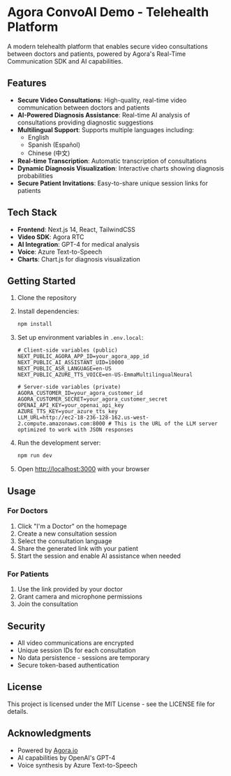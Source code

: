 # Agora ConvoAI Demo - Telehealth Platform

A modern telehealth platform that enables secure video consultations between doctors and patients, powered by Agora's Real-Time Communication SDK and AI capabilities.

## Features

- **Secure Video Consultations**: High-quality, real-time video communication between doctors and patients
- **AI-Powered Diagnosis Assistance**: Real-time AI analysis of consultations providing diagnostic suggestions
- **Multilingual Support**: Supports multiple languages including:
  - English
  - Spanish (Español)
  - Chinese (中文)
- **Real-time Transcription**: Automatic transcription of consultations
- **Dynamic Diagnosis Visualization**: Interactive charts showing diagnosis probabilities
- **Secure Patient Invitations**: Easy-to-share unique session links for patients

## Tech Stack

- **Frontend**: Next.js 14, React, TailwindCSS
- **Video SDK**: Agora RTC
- **AI Integration**: GPT-4 for medical analysis
- **Voice**: Azure Text-to-Speech
- **Charts**: Chart.js for diagnosis visualization

## Getting Started

1. Clone the repository
2. Install dependencies:

   ```bash
   npm install
   ```

3. Set up environment variables in `.env.local`:

   ```env
   # Client-side variables (public)
   NEXT_PUBLIC_AGORA_APP_ID=your_agora_app_id
   NEXT_PUBLIC_AI_ASSISTANT_UID=10000
   NEXT_PUBLIC_ASR_LANGUAGE=en-US
   NEXT_PUBLIC_AZURE_TTS_VOICE=en-US-EmmaMultilingualNeural

   # Server-side variables (private)
   AGORA_CUSTOMER_ID=your_agora_customer_id
   AGORA_CUSTOMER_SECRET=your_agora_customer_secret
   OPENAI_API_KEY=your_openai_api_key
   AZURE_TTS_KEY=your_azure_tts_key
   LLM_URL=http://ec2-18-236-128-162.us-west-2.compute.amazonaws.com:8000 # This is the URL of the LLM server optimized to work with JSON responses
   ```

4. Run the development server:

   ```bash
   npm run dev
   ```

5. Open [http://localhost:3000](http://localhost:3000) with your browser

## Usage

### For Doctors

1. Click "I'm a Doctor" on the homepage
2. Create a new consultation session
3. Select the consultation language
4. Share the generated link with your patient
5. Start the session and enable AI assistance when needed

### For Patients

1. Use the link provided by your doctor
2. Grant camera and microphone permissions
3. Join the consultation

## Security

- All video communications are encrypted
- Unique session IDs for each consultation
- No data persistence - sessions are temporary
- Secure token-based authentication

## License

This project is licensed under the MIT License - see the LICENSE file for details.

## Acknowledgments

- Powered by [Agora.io](https://www.agora.io/)
- AI capabilities by OpenAI's GPT-4
- Voice synthesis by Azure Text-to-Speech
